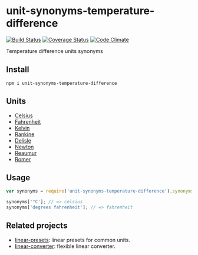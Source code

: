 # unit-synonyms-temperature-difference

[![Build Status](https://travis-ci.org/javiercejudo/unit-synonyms-temperature-difference.svg)](https://travis-ci.org/javiercejudo/unit-synonyms-temperature-difference)
[![Coverage Status](https://coveralls.io/repos/javiercejudo/unit-synonyms-temperature-difference/badge.svg?branch=master)](https://coveralls.io/r/javiercejudo/unit-synonyms-temperature-difference?branch=master)
[![Code Climate](https://codeclimate.com/github/javiercejudo/unit-synonyms-temperature-difference/badges/gpa.svg)](https://codeclimate.com/github/javiercejudo/unit-synonyms-temperature-difference)

Temperature difference units synonyms

## Install

    npm i unit-synonyms-temperature-difference

## Units

- [Celsius](https://en.wikipedia.org/wiki/Celsius)
- [Fahrenheit](https://en.wikipedia.org/wiki/Fahrenheit)
- [Kelvin](https://en.wikipedia.org/wiki/Kelvin)
- [Rankine](https://en.wikipedia.org/wiki/Rankine_scale)
- [Delisle](https://en.wikipedia.org/wiki/Delisle_scale)
- [Newton](https://en.wikipedia.org/wiki/Newton_scale)
- [Reaumur](https://en.wikipedia.org/wiki/Réaumur_scale)
- [Romer](https://en.wikipedia.org/wiki/Rømer_scale)

## Usage

```js
var synonyms = require('unit-synonyms-temperature-difference').synonyms;

synonyms['°C']; // => celsius
synonyms['degrees fahrenheit']; // => fahrenheit
```

## Related projects

- [linear-presets](https://github.com/javiercejudo/linear-presets): linear presets for common units.
- [linear-converter](https://github.com/javiercejudo/linear-converter): flexible linear converter.
